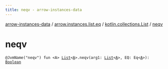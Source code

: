 ```yaml
---
title: neqv - arrow-instances-data
---
```


[arrow-instances-data](../../index.html) / [arrow.instances.list.eq](../index.html) / [kotlin.collections.List](index.html) / [neqv](./neqv.html)

# neqv

`@JvmName("neqv") fun <A> `[`List`](https://kotlinlang.org/api/latest/jvm/stdlib/kotlin.collections/-list/index.html)`<`[`A`](neqv.html#A)`>.neqv(arg1: `[`List`](https://kotlinlang.org/api/latest/jvm/stdlib/kotlin.collections/-list/index.html)`<`[`A`](neqv.html#A)`>, EQ: Eq<`[`A`](neqv.html#A)`>): `[`Boolean`](https://kotlinlang.org/api/latest/jvm/stdlib/kotlin/-boolean/index.html)